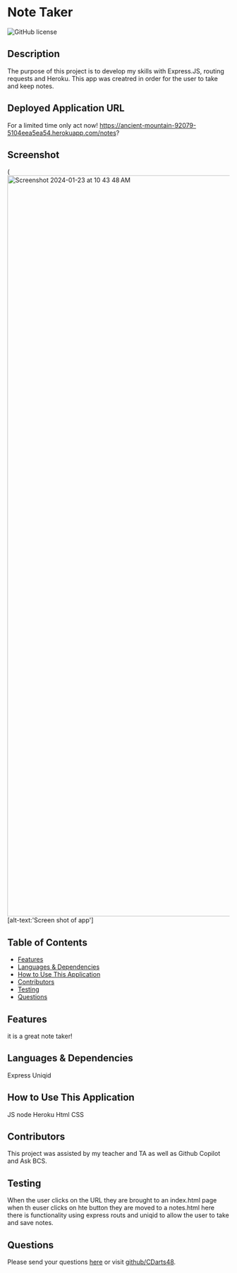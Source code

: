# Note Taker

![GitHub license](https://img.shields.io/badge/license-Boost1.0-blue.svg)

## Description
The purpose of this project is to develop my skills with Express.JS, routing requests and Heroku. This app was creatred in order for the user to take and keep notes.

## Deployed Application URL
For a limited time only act now! https://ancient-mountain-92079-5104eea5ea54.herokuapp.com/notes?

## Screenshot
(<img width="1680" alt="Screenshot 2024-01-23 at 10 43 48 AM" src="https://github.com/CDarts48/Note-Taker/assets/137344214/aa1f0fd5-d0ee-4525-94db-b0533618867f">
[alt-text:'Screen shot of app']


## Table of Contents
* [Features](#features)
* [Languages & Dependencies](#languages--dependencies)
* [How to Use This Application](#how-to-use-this-application)
* [Contributors](#contributors)
* [Testing](#testing)
* [Questions](#questions)

## Features
  it is a great note taker!
  
## Languages & Dependencies
  Express Uniqid
  
## How to Use This Application
  JS node Heroku Html CSS 

## Contributors
  This project was assisted by my teacher and TA as well as Github Copilot and Ask BCS. 
  
## Testing
  When the user clicks on the URL they are brought to an index.html page when th euser clicks on hte button they are moved to a notes.html here there is functionality using express routs and uniqid to allow the user to take and save notes.

## Questions
  Please send your questions [here](mailto:cdartswebdev?subject=[GitHub]%20Dev%20Connect) or visit [github/CDarts48](https://github.com/CDarts48).
